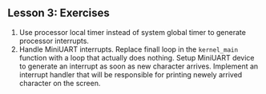 ## Lesson 3: Exercises

1. Use processor local timer instead of system global timer to generate processor interrupts.
1. Handle MiniUART interrupts. Replace finall loop in the `kernel_main` function with a loop that actually does nothing. Setup MiniUART device to generate an interrupt as soon as new character arrives. Implement an interrupt handler that will be responsible for printing newely arrived character on the screen.
